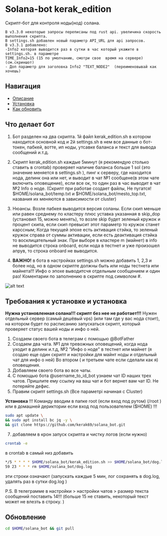 # Solana-bot kerak_edition
Скрипт-бот для контроля ноды(нод) солана.

```
В v3.3.0 некоторые запросы переписаны под rust api. увеличина скорость выполнения скрипта. 
В settings.sh добавлен новый параметр API_URL для api запросов.
В v3.3.1 добавлено:  
-Info2 которая выводится раз в сутки в час который укажите в settings.sh. в параметре 
TIME_Info2=15 (15 по умолчанию, смотри свое  время на сервере) (см.скриншот) 
- Доп параметр для заголовка Info2 "TEXT_NODE2"  (переименовывай как хочешь)
```

## Навигация
* [Описание](#Что-делает-бот)
* [Установка](#Тербования-к-установке-и-установка)
* [Как обновить ](#Обновление)

## Что делает бот

1. Бот разделен на два скрипта. 1й файл  kerak_edition.sh в котором находится основной код и 2й settings.sh  в нем все данные о бот-токен, пабкей, вотте, ип ноды, утсавке баланса и текст для вывода сообщений и.т.д. 

2. Скрипт kerak_edition.sh каждые 5минут (я рекомендую столько ставить в crontab)  проверяет наличие баланса больше 1 sol (это значение меняется в settings.sh ), пинг к серверу, где находится нода, делинк она или нет, и выводит в чат №1 сообщене(в этом чате включить оповещение), если все ок, то один раз в час выводит в чат №2 Info о ноде. (Скрипт при работае создает файлы, Не пугатся! $HOME/solana_bot/temp.txt и $HOME/solana_bot/mesto_top.txt, названия их меняются в зависимости от cluster)

3. Нюансы.
Возле пабкея выводится версия соланы.
Если скип меньше или  равен среднему по кластеру плюс уставка указанная в skip_dop (установил 15, можно менять), то возле skip будет зеленый кружок и процент скипа, если скип превысит этот параметр то  кружок станет карссным;
Когда текущей эпохе есть активация стэйка, то зеленый кружок  справа от суммы активации,
если есть деактивация стэйка то восклицательный знак. 
При выборе в кластере m (майнет) в info не выводится строка onboard,
если нода в тестнет и уже произошел апрув, то строка onboard не выводится.

4. **ВАЖНО!** 
в бота в настройках settings.sh можно добавить 1, 2,3 и более нод, но в одном скрипте должны быть или ноды тестнета или майнета!!! Инфо о эпохе выводитсчя отдельным сообщением и один раз!  Коментарии по заполнению в скрипте под символом #.


![alt text](https://github.com/kerak69/solana_bot/blob/master/bot.png?raw=true)


## Требования к установке и установка

**Нужна установленная солана!!! скрипт без нее не работает!!!**
Нужен отдельный сервер (самый дешёвый vps) (или там где у вас нода стоит), на котором будет по расписанию запускаться скрипт, который проверяет статус вашей ноды и инфо о ней.

1. Создаем своего бота в телеграм с помощью @BotFather
2. Создаем два чата. №1 для тревожных оповещений, когда нода уходит в делинк и.т.д, №2 "Инфо о ноде" в тестнет или майнет (я создаю еще  один скрипт и настройки для майнт ноды и отдельный чат для инфо о ней)  Во втором ( и третьем чате если сделали как я)  оповещения.
3. Добавляем своего бота во все чаты.
4. С помощью бота @username_to_id_bot  узнаем чат ID наших трех чатов. Пришлите ему ссылку на ваш чат и бот вернет вам чат ID. Не потеряйте дефис. 
5. Правим скрипт settings.sh  (Все параметрі начиная с Cluster)

**Установка**
!!! Команду вводим в папке root (если вход под рутом) (/root ) или в домашней дериктории если вход под пользователем ($HOME) !!!

```bash
sudo apt update \
&& sudo apt install bc jq -y \
&& git clone https://github.com/kerak69/solana_bot.git
```

7. добавляем в крон запуск скрипта  и чистку логов (если нужно)
```bash
crontab -e
```
в  crontab в самый низ добавить
```bash
*/5 * * * * $HOME/solana_bot/kerak_edition.sh >> $HOME/solana_bot/dog.log 2>&1
59 23 * * * rm $HOME/solana_bot/dog.log
```
эти строки означают
(запускать каждые 5 мин, лог сохранять в dog.log, удалять раз в сутки dog.log )

P.S. В телеграмме в настройки > настройки чатов > размер текста сообщений  поставить 14!!! (больше 15 не ставить, некоторый текст может не влезть в строку. )

## Обновление
```bash
cd $HOME/solana_bot && git pull
```


